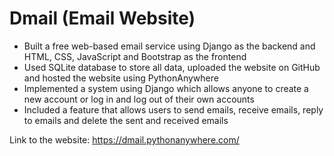 # Dmail (Email Website)
- Built a free web-based email service using Django as the backend and HTML, CSS, JavaScript and Bootstrap as the frontend 
- Used SQLite database to store all data, uploaded the website on GitHub and hosted the website using PythonAnywhere
- Implemented a system using Django which allows anyone to create a new account or log in and log out of their own accounts 
- Included a feature that allows users to send emails, receive emails, reply to emails and delete the sent and received emails 

Link to the website: https://dmail.pythonanywhere.com/
